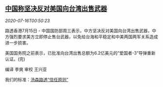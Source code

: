 <!--1594862594000-->
[中国称坚决反对美国向台湾出售武器](https://cn.reuters.com/article/china-taiwan-usa-weapons-0715-wedn-idCNKCS24H025)
------

<div><i>2020-07-16T00:50:23</i></div><div class="StandardArticleBody_body"><p>路透香港7月15日 - 中国国防部周三表示，中方坚决反对美国向台湾出售武器，中方强烈要求美方立即停止售台武器，以免给台海和平稳定和中美两国两军关系造成进一步损害。 </p><p>美国国务院之前表示，已批准向台湾出售总额为6.2亿美元的“爱国者-3”导弹重新认证。(完)  </p><div class="Attribution_container"><div class="Attribution_attribution"><p class="Attribution_content">编译 李爽  审校 王兴亚 </p></div></div><div class="StandardArticleBody_trustBadgeContainer"><span class="StandardArticleBody_trustBadgeTitle">我们的标准：</span><span class="trustBadgeUrl"><a href="https://www.thomsonreuters.cn/content/dam/openweb/documents/pdf/china/brochures/about-us-1.pdf">汤森路透“信任原则”</a></span></div></div>
